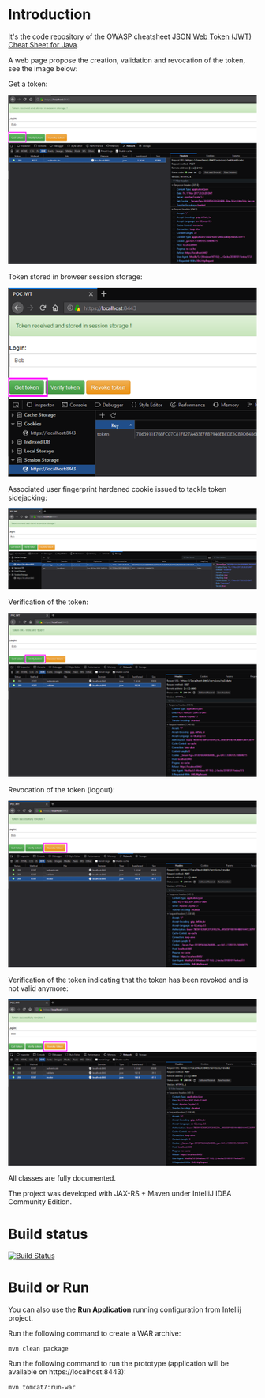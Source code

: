 # Introduction

It's the code repository of the OWASP cheatsheet [JSON Web Token (JWT) Cheat Sheet for Java](https://www.owasp.org/index.php/JSON_Web_Token_(JWT)_Cheat_Sheet_for_Java).

A web page propose the creation, validation and revocation of the token, see the image below:

Get a token:

![Demo1](demo1.png)

Token stored in browser session storage:

![Demo2](demo2.png)

Associated user fingerprint hardened cookie issued to tackle token sidejacking:

![Demo3](demo3.png)

Verification of the token:

![Demo4](demo4.png)

Revocation of the token (logout):

![Demo5](demo5.png)

Verification of the token indicating that the token has been revoked and is not valid anymore:

![Demo5](demo5.png)

All classes are fully documented.

The project was developed with JAX-RS + Maven under IntelliJ IDEA Community Edition.

# Build status

[![Build Status](https://travis-ci.org/righettod/poc-jwt.svg?branch=master)](https://travis-ci.org/righettod/poc-jwt)

# Build or Run

You can also use the **Run Application** running configuration from Intellij project.

Run the following command to create a WAR archive:
```
mvn clean package
```

Run the following command to run the prototype (application will be available on https://localhost:8443):
```
mvn tomcat7:run-war
```
